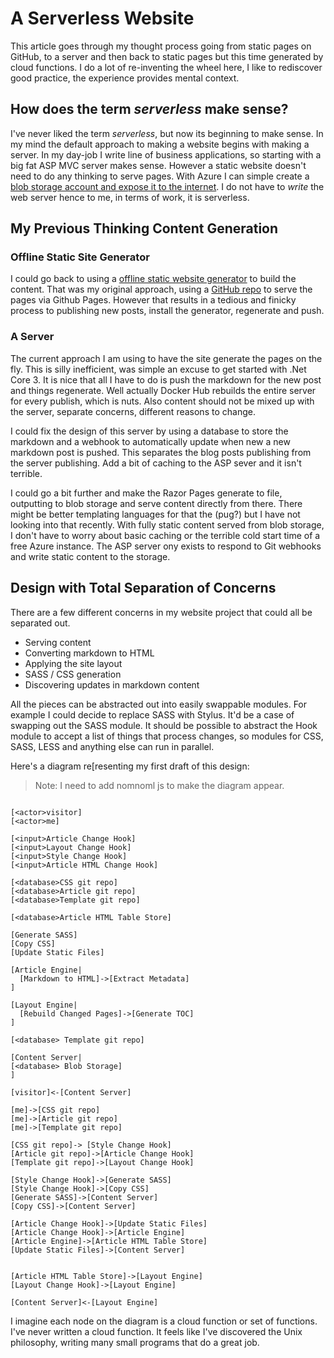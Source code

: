 # A Serverless Website

This article goes through my thought process going from static pages on GitHub, to a server and then back to static pages but this time generated by cloud functions. 
I do a lot of re-inventing the wheel here,
I like to rediscover good practice, the experience provides mental context. 

## How does the term *serverless* make sense? 

I've never liked the term _serverless_, but now its beginning to make sense.
In my mind the default approach to making a website begins with making a server.
In my day-job I write line of business applications, so starting with a big fat ASP MVC server makes sense.
However a static website doesn't need to do any thinking to serve pages.
With Azure I can simple create a [blob storage account and expose it to the internet](https://docs.microsoft.com/en-us/azure/storage/blobs/storage-blob-static-website).
I do not have to *write* the web server hence to me, in terms of work, it is serverless.


## My Previous Thinking Content Generation


### Offline Static Site Generator

I could go back to using a [offline static website generator](https://github.com/t3hmun/t3h-static-site-generator) to build the content.
That was my original approach, using a [GitHub repo](https://github.com/t3hmun/t3hmun.github.io) to serve the pages via Github Pages.
However that results in a tedious and finicky process to publishing new posts, install the generator, regenerate and push.


### A Server

The current approach I am using to have the site generate the pages on the fly.
This is silly inefficient, was simple an excuse to get started with .Net Core 3.
It is nice that all I have to do is push the markdown for the new post and things regenerate.
Well actually Docker Hub rebuilds the entire server for every publish, which is nuts.
Also content should not be mixed up with the server, separate concerns, different reasons to change.

I could fix the design of this server by using a database to store the markdown and a webhook to automatically update when new a new markdown post is pushed.
This separates the blog posts publishing from the server publishing.
Add a bit of caching to the ASP sever and it isn't terrible.

I could go a bit further and make the Razor Pages generate to file, outputting to blob storage and serve content directly from there.
There might be better templating languages for that the (pug?) but I have not looking into that recently.
With fully static content served from blob storage, I don't have to worry about basic caching or the terrible cold start time of a free Azure instance.
The ASP server ony exists to respond to Git webhooks and write static content to the storage. 


## Design with Total Separation of Concerns

There are a few different concerns in my website project that could all be separated out.

* Serving content
* Converting markdown to HTML
* Applying the site layout
* SASS / CSS generation
* Discovering updates in markdown content

All the pieces can be abstracted out into easily swappable modules.
For example I could decide to replace SASS with Stylus.
It'd be a case of swapping out the SASS module.
It should be possible to abstract the Hook module to accept a list of things that process changes, so modules for CSS, SASS, LESS and anything else can run in parallel.

Here's a diagram re[resenting my first draft of this design:

> Note: I need to add nomnoml js to make the diagram appear.

```nomnoml

[<actor>visitor]
[<actor>me]

[<input>Article Change Hook]
[<input>Layout Change Hook]
[<input>Style Change Hook]
[<input>Article HTML Change Hook]

[<database>CSS git repo]
[<database>Article git repo]
[<database>Template git repo]

[<database>Article HTML Table Store]

[Generate SASS]
[Copy CSS]
[Update Static Files]

[Article Engine|
  [Markdown to HTML]->[Extract Metadata]
]

[Layout Engine|
  [Rebuild Changed Pages]->[Generate TOC]
]

[<database> Template git repo]

[Content Server|
[<database> Blob Storage]
]

[visitor]<-[Content Server]

[me]->[CSS git repo]
[me]->[Article git repo]
[me]->[Template git repo]

[CSS git repo]-> [Style Change Hook]
[Article git repo]->[Article Change Hook]
[Template git repo]->[Layout Change Hook]

[Style Change Hook]->[Generate SASS]
[Style Change Hook]->[Copy CSS]
[Generate SASS]->[Content Server]
[Copy CSS]->[Content Server]

[Article Change Hook]->[Update Static Files]
[Article Change Hook]->[Article Engine]
[Article Engine]->[Article HTML Table Store]
[Update Static Files]->[Content Server]


[Article HTML Table Store]->[Layout Engine]
[Layout Change Hook]->[Layout Engine]

[Content Server]<-[Layout Engine]
```

I imagine each node on the diagram is a cloud function or set of functions.
I've never written a cloud function.
It feels like I've discovered the Unix philosophy, 
writing many small programs that do a great job.